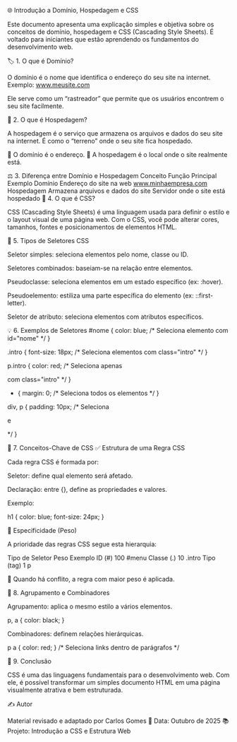 🌐 Introdução a Domínio, Hospedagem e CSS

Este documento apresenta uma explicação simples e objetiva sobre os conceitos de domínio, hospedagem e CSS (Cascading Style Sheets).
É voltado para iniciantes que estão aprendendo os fundamentos do desenvolvimento web.

🏷️ 1. O que é Domínio?

O domínio é o nome que identifica o endereço do seu site na internet.
Exemplo: www.meusite.com

Ele serve como um “rastreador” que permite que os usuários encontrem o seu site facilmente.

💾 2. O que é Hospedagem?

A hospedagem é o serviço que armazena os arquivos e dados do seu site na internet.
É como o “terreno” onde o seu site fica hospedado.

🔹 O domínio é o endereço.
🔹 A hospedagem é o local onde o site realmente está.

⚖️ 3. Diferença entre Domínio e Hospedagem
Conceito	Função Principal	Exemplo
Domínio	Endereço do site na web	www.minhaempresa.com
Hospedagem	Armazena arquivos e dados do site	Servidor onde o site está hospedado
🎨 4. O que é CSS?

CSS (Cascading Style Sheets) é uma linguagem usada para definir o estilo e o layout visual de uma página web.
Com o CSS, você pode alterar cores, tamanhos, fontes e posicionamentos de elementos HTML.

🧩 5. Tipos de Seletores CSS

Seletor simples: seleciona elementos pelo nome, classe ou ID.

Seletores combinados: baseiam-se na relação entre elementos.

Pseudoclasse: seleciona elementos em um estado específico (ex: :hover).

Pseudoelemento: estiliza uma parte específica do elemento (ex: ::first-letter).

Seletor de atributo: seleciona elementos com atributos específicos.

💡 6. Exemplos de Seletores
#nome {
  color: blue; /* Seleciona elemento com id="nome" */
}

.intro {
  font-size: 18px; /* Seleciona elementos com class="intro" */
}

p.intro {
  color: red; /* Seleciona apenas <p> com class="intro" */
}

* {
  margin: 0; /* Seleciona todos os elementos */
}

div, p {
  padding: 10px; /* Seleciona <div> e <p> */
}

📘 7. Conceitos-Chave de CSS
✅ Estrutura de uma Regra CSS

Cada regra CSS é formada por:

Seletor: define qual elemento será afetado.

Declaração: entre {}, define as propriedades e valores.

Exemplo:

h1 {
  color: blue;
  font-size: 24px;
}

🧮 Especificidade (Peso)

A prioridade das regras CSS segue esta hierarquia:

Tipo de Seletor	Peso	Exemplo
ID (#)	100	#menu
Classe (.)	10	.intro
Tipo (tag)	1	p

💬 Quando há conflito, a regra com maior peso é aplicada.

🔗 8. Agrupamento e Combinadores

Agrupamento: aplica o mesmo estilo a vários elementos.

p, a { color: black; }


Combinadores: definem relações hierárquicas.

p a { color: red; } /* Seleciona links dentro de parágrafos */

🧭 9. Conclusão

CSS é uma das linguagens fundamentais para o desenvolvimento web.
Com ele, é possível transformar um simples documento HTML em uma página visualmente atrativa e bem estruturada.

✍️ Autor

Material revisado e adaptado por Carlos Gomes
📅 Data: Outubro de 2025
📚 Projeto: Introdução a CSS e Estrutura Web
